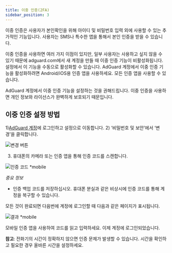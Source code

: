 ```yaml
---
title: 이중 인증(2FA)
sidebar_position: 3
---
```


이중 인증은 사용자가 본인확인을 위해 아이디 및 비밀번호 입력 외에 사용할 수 있는 추가적인 기능입니다. 사용자는 SMS나 특수한 앱을 통해서 본인 인증을 받을 수 있습니다.

이중 인증을 사용하면 여러 가지 이점이 있지만, 일부 사용자는 사용하고 싶지 않을 수 있기 때문에 adguard.com에서 새 계정을 만들 때 이중 인증 기능이 비활성화됩니다. 설정에서 이 기능을 수동으로 활성화할 수 있습니다. AdGuard 계정에서 이중 인증 기능을 활성화하려면 Android/iOS용 인증 앱을 사용하세요. 모든 인증 앱을 사용할 수 있습니다.

AdGuard 계정에서 이중 인증 기능을 설정하는 것을 권해드립니다. 이중 인증을 사용하면 개인 정보와 라이선스가 완벽하게 보호되기 때문입니다.


## 이중 인증 설정 방법

1)[AdGuard 계정](https://auth.adguard.com/login.html)에 로그인하고 설정으로 이동합니다. 2) ‘비밀번호 및 보안’에서 ‘변경’을 클릭합니다.

![변경 버튼](https://cdn.adtidy.org/content/kb/ad_blocker/general/2fa.png)

3) 휴대폰의 카메라 또는 인증 앱을 통해 인증 코드를 스캔합니다.

![인증 코드 *mobile](https://cdn.adtidy.org/public/Adguard/kb/newscreenshots/En/General/2Fa2en.png)

*중요 정보*
* 인증 백업 코드를 저장하십시오. 휴대폰 분실과 같은 비상시에 인증 코드를 통해 계정을 복구할 수 있습니다.

모든 것이 완료되면 다음번에 계정에 로그인할 때 다음과 같은 페이지가 표시됩니다.

![결과 *mobile](https://cdn.adtidy.org/public/Adguard/kb/newscreenshots/En/General/2Fa3en.png)

모바일 인증 앱을 사용하여 코드를 읽고 입력하세요. 이제 계정에 로그인되었습니다.

**참고**: 전화기의 시간이 정확하지 않으면 인증 문제가 발생할 수 있습니다. 시간을 확인하고 필요한 경우 올바른 시간을 설정하세요.